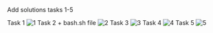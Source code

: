 Add solutions tasks 1-5

Task 1
![1](https://user-images.githubusercontent.com/87652147/131554043-75801f52-b711-4195-b6eb-d829de4631a8.png)
Task 2 + bash.sh file 
![2](https://user-images.githubusercontent.com/87652147/131554047-e68f27cb-c815-40a0-85a3-326313211a55.png)
Task 3 
![3](https://user-images.githubusercontent.com/87652147/131554048-35694ae4-6d8a-41ed-acd5-70318f175154.png)
Task 4
![4](https://user-images.githubusercontent.com/87652147/131554050-7a864f56-c8ed-4119-a668-1ca4e20663e7.png)
Task 5
![5](https://user-images.githubusercontent.com/87652147/131554051-f7f71d85-35e4-4eb1-93f2-09545a79e118.png)

